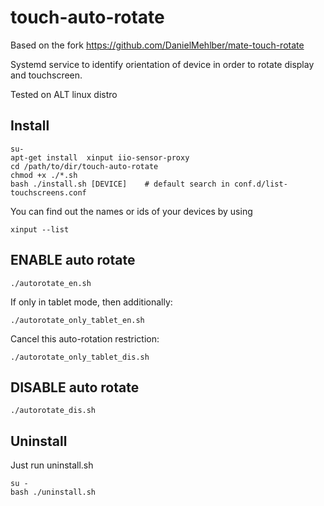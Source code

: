 # touch-auto-rotate
Based on the fork https://github.com/DanielMehlber/mate-touch-rotate

Systemd service to identify orientation of device in order to rotate display and touchscreen.

Tested on ALT linux distro

## Install

```
su-
apt-get install  xinput iio-sensor-proxy
cd /path/to/dir/touch-auto-rotate
chmod +x ./*.sh
bash ./install.sh [DEVICE]    # default search in conf.d/list-touchscreens.conf
```

You can find out the names or ids of your devices by using

```
xinput --list
```

## ENABLE auto rotate

```
./autorotate_en.sh
```
If only in tablet mode, then additionally:

```
./autorotate_only_tablet_en.sh
```
Cancel this auto-rotation restriction:
```
./autorotate_only_tablet_dis.sh
```

## DISABLE auto rotate
```
./autorotate_dis.sh
```

## Uninstall 
Just run uninstall.sh

```
su -
bash ./uninstall.sh
```
